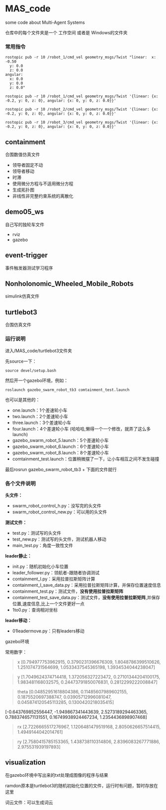 # MAS_code
some code about Multi-Agent Systems

仓库中的每个文件夹是一个 工作空间 或者是 Windows的文件夹

### 常用指令
```
rostopic pub -r 10 /robot_1/cmd_vel geometry_msgs/Twist "linear:  x: -0.50
  y: 0.0
  z: 0.0
angular:
  x: 0.0
  y: 0.0
  z: 0.0"
```
```
rostopic pub -r 10 /robot_1/cmd_vel geometry_msgs/Twist '{linear: {x: -0.2, y: 0, z: 0}, angular: {x: 0, y: 0, z: 0.0}}'
```
```
rostopic pub -r 10 /robot_2/cmd_vel geometry_msgs/Twist '{linear: {x: -0.2, y: 0, z: 0}, angular: {x: 0, y: 0, z: 0.0}}'
```
```
rostopic pub -r 10 /robot_3/cmd_vel geometry_msgs/Twist '{linear: {x: -0.2, y: 0, z: 0}, angular: {x: 0, y: 0, z: 0.0}}'
```

## containment
合围数值仿真文件
- 领导者固定不动
- 领导者移动
- 时滞
- 使用微分方程与不适用微分方程
- 生成拓扑图
- 非线性非完整约束系统的离散化

## demo05_ws
自己写的独轮车文件
- rviz
- gazebo

## event-trigger
事件触发器测试学习程序

## Nonholonomic_Wheeled_Mobile_Robots
simulink仿真文件

## turtlebot3
合围仿真文件

### 运行说明
进入/MAS_code/turtlebot3文件夹

先source一下：

```
source devel/setup.bash
```
然后开一个gazebo环境，例如：
```
roslaunch gazebo_swarm_robot_tb3 comtainment_test.launch 
```
也可以是其他的：

- one.launch：1个差速轮小车
- two.launch：2个差速轮小车
- three.launch：3个差速轮小车
- four.launch：4个差速轮小车 (哈哈哈,懒得一个一个修改，就弄了这么多launch)
- gazebo_swarm_robot_5.launch：5个差速轮小车
- gazebo_swarm_robot_6.launch：6个差速轮小车
- gazebo_swarm_robot_8.launch：8个差速轮小车
- comtainment_test.launch：位置稍微摆了一下，让小车相互之间不发生碰撞

最后rosrun gazebo_swarm_robot_tb3 + 下面的文件就行

### 各个文件说明
**头文件：**
- swarm_robot_control_h.py：没写完的头文件
- swarm_robot_control_new.py：可以用的头文件

**测试文件：**
- test.py：测试写的头文件
- test_new.py：测试写的头文件，测试机器人移动
- main_test.py：角度一致性文件

**leader静止：**
- init.py：随机初始化小车位置
- leader_follower.py：领航者-跟随者协调测试
- containment_l.py：采用拉普拉斯矩阵计算
- containment_l_save_data.py：采用拉普拉斯矩阵计算，并保存位置速度信息
- containment_test.py：测试文件，**没有使用拉普拉斯矩阵**
- containment_test_save_data.py：测试文件，**没有使用拉普拉斯矩阵**,并保存位置,速度信息,比上一个文件更好一点
- 1to0.py：查询相对坐标

**leader移动：**
- 01leadermove.py：只有leaders移动

gazebo环境

常用数字：

> x
[0.794977753962915, 0.3790231396676309, 1.8048786399510626, 1.251074731564699, 1.0533437545365198, 1.3934534044238047]

> y
[1.7049624374714418, 1.372056327223472, 0.27101344204100175, 1.983481168032575, 0.24473791850076831, 0.2812299222008847]

> theta
[0.04852951618804386, 0.11485607989602155, 0.1875520697388747, 0.03905712996081047, 0.045874120545113285, 0.1300420218035415]

[-0.643769852556447, -1.949867341443639, 2.5273189294463365, 0.7883746571131551, 0.16749938924467234, 1.2354436898907468]

> rx
[2.7226665517276967, 1.1206481479519168, 2.8050626657514415, 1.4949144042014761]

> ry
[2.7580415785153365, 1.438738110314806, 2.8396083267771886, 2.975531939197893]
## visualization
在gazebo环境中写出来的txt处理成图像的程序与结果

ramdon原本是turtlebot3的随机初始化位置的文件，运行时有问题，暂时存放在这里

词云文件：可以生成词云
